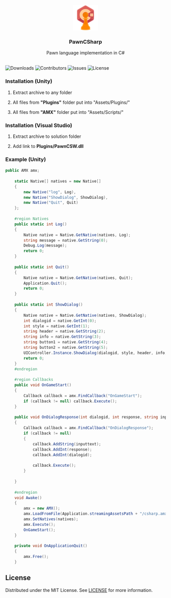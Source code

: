 <br/>
<p align="center">
  <a href="https://github.com/minusSight/PawnCSharp">
    <img src="header.png" alt="Logo" width="80" height="80">
  </a>

  <h3 align="center">PawnCSharp</h3>

  <p align="center">
    Pawn language implementation in C#
    <br/>
    <br/>
  </p>
</p>

![Downloads](https://img.shields.io/github/downloads/minusSight/PawnCSharp/total) ![Contributors](https://img.shields.io/github/contributors/minusSight/PawnCSharp?color=dark-green) ![Issues](https://img.shields.io/github/issues/minusSight/PawnCSharp) ![License](https://img.shields.io/github/license/minusSight/PawnCSharp) 

### Installation (Unity)

1. Extract archive to any folder

2. All files from <b>"Plugins"</b> folder put into "Assets/Plugins/"

3. All files from <b>"AMX"</b> folder put into "Assets/Scripts/"

### Installation (Visual Studio)

1. Extract archive to solution folder

2. Add link to <b>Plugins/PawnCSW.dll</b>

### Example (Unity)

```CS
public AMX amx;

    static Native[] natives = new Native[]
    {
        new Native("log", Log),
        new Native("ShowDialog", ShowDialog),
        new Native("Quit", Quit)
    };

    #region Natives
    public static int Log()
    {
        Native native = Native.GetNative(natives, Log);
        string message = native.GetString(0);
        Debug.Log(message);
        return 0;
    }

    public static int Quit()
    {
        Native native = Native.GetNative(natives, Quit);
        Application.Quit();
        return 0;
    }

    public static int ShowDialog()
    {
        Native native = Native.GetNative(natives, ShowDialog);
        int dialogid = native.GetInt(0);
        int style = native.GetInt(1);
        string header = native.GetString(2);
        string info = native.GetString(3);
        string button1 = native.GetString(4);
        string button2 = native.GetString(5);
        UIController.Instance.ShowDialog(dialogid, style, header, info, button1, button2);
        return 0;
    }
    #endregion

    #region Callbacks
    public void OnGameStart()
    {
        Callback callback = amx.FindCallback("OnGameStart");
        if (callback != null) callback.Execute();
    }

    public void OnDialogResponse(int dialogid, int response, string inputtext)
    {
        Callback callback = amx.FindCallback("OnDialogResponse");
        if (callback != null)
        {
            callback.AddString(inputtext);
            callback.AddInt(response);
            callback.AddInt(dialogid);
            
            callback.Execute();
        }
        
    }

    #endregion
    void Awake()
    {
        amx = new AMX();
        amx.LoadFromFile(Application.streamingAssetsPath + "/csharp.amx");
        amx.SetNatives(natives);
        amx.Execute();
        OnGameStart();
    }

    private void OnApplicationQuit()
    {
        amx.Free();
    }
```

## License

Distributed under the MIT License. See [LICENSE](https://github.com/minusSight/PawnCSharp/blob/main/LICENSE.md) for more information.
